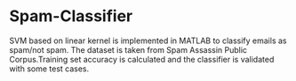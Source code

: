 # Spam-Classifier

SVM based on linear kernel is implemented in MATLAB to classify emails as spam/not spam. The dataset is taken from
Spam Assassin Public Corpus.Training set accuracy is calculated and the classifier is validated with some test cases.
